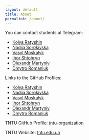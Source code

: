 ```yaml
---
layout: default
title: About
permalink: /about/
---
```

<link rel="stylesheet" href="/assets/css/custom-theme.css">
<link rel="stylesheet" href="{{ site.baseurl }}assets/css/custom-theme.css">
<link rel="stylesheet" href="{{ '/assets/css/custom-theme.css' | relative_url }}">

You can contact students at Telegram:
   - [Kolya Ratyshin](https://t.me/kolya_ratyshyn)
   - [Nadiia Sorokivska](https://t.me/sorokivski)
   - [Vasyl Moskalyk](https://t.me/moskalyk_v)
   - [Ihor Shtohryn](https://t.me/ihor_shtohryn)
   - [Olexandr Martyniv](https://t.me/inertiared)
   - [Dmytro Romaniuk](https://t.me/DemetriusAsh)
  
  
Links to the GitHub Profiles:
   - [Kolya Ratyshin](https://github.com/kolyaratishin)
   - [Nadiia Sorokivska](https://github.com/sorokivski)
   - [Vasyl Moskalyk](https://github.com/MoskalykVasyl)
   - [Ihor Shtohryn](https://github.com/ihor_shto)
   - [Olexandr Martyniv](https://github.com/AlexanderZero435)
   - [Dmytro Romaniuk](https://github.com/DmytroRomaniukUA)
 
 
TNTU GitHub Profile:
[tntu-organization](https://github.com/TNTU-121-Software-Engineering)

TNTU Website:
[tntu.edu.ua](https://tntu.edu.ua)
